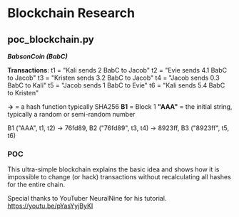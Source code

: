 # Blockchain Research

## poc_blockchain.py

**_BabsonCoin (BabC)_** 

**Transactions**:
t1 = "Kali sends 2 BabC to Jacob"
t2 = "Evie sends 4.1 BabC to Jacob"
t3 = "Kristen sends 3.2 BabC to Jacob"
t4 = "Jacob sends 0.3 BabC to Kali"
t5 = "Jacob sends 1 BabC to Evie"
t6 = "Kali sends 5.4 BabC to Kristen"

**->** = a hash function typically SHA256
**B1** = Block 1
**"AAA"** = the initial string, typically a random or semi-random number

B1 ("AAA", t1, t2) -> 76fd89, B2 ("76fd89", t3, t4) -> 8923ff, B3 ("8923ff", t5, t6)

### POC
This ultra-simple blockchain explains the basic idea and shows how it is impossible to change (or hack) transactions without recalculating all hashes for the entire chain. 

Special thanks to YouTuber NeuralNine for his tutorial.
https://youtu.be/pYasYyjByKI


